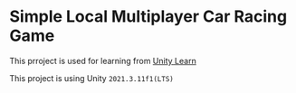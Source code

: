 # Simple Local Multiplayer Car Racing Game

This prroject is used for learning from [Unity Learn](https://learn.unity.com/tutorial/bonus-features-1-share-your-work)

This project is using Unity `2021.3.11f1(LTS)`

